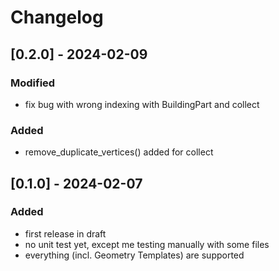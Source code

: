 # Changelog

## [0.2.0] - 2024-02-09
### Modified
- fix bug with wrong indexing with BuildingPart and collect
### Added
- remove_duplicate_vertices() added for collect


## [0.1.0] - 2024-02-07
### Added
- first release in draft
- no unit test yet, except me testing manually with some files
- everything (incl. Geometry Templates) are supported
